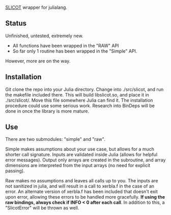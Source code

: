 [SLICOT](http://slicot.org/) wrapper for julialang.

Status
------
Unfinished, untested, extremely new. 

* All functions have been wrapped in the "RAW" API
* So far only 1 routine has been wrapped in the "Simple" API.

However, more are on the way. 

Installation
------------
Git clone the repo into your Julia directory. Change into ./src/slicot,
and run the makefile included there. This will build libslicot.so, and place
it in ./src/slicot/. Move this file somewhere Julia can find it. The 
installation procedure could use some serious work. Research into BinDeps 
will be done in once the library is more mature.

Use
---
There are two submodules: "simple" and "raw". 

Simple makes assumptions about your use case, but allows for a much 
shorter call signature. Inputs are validated inside Julia (allows for 
helpful error messages). Output only arrays are created in the subroutine,
and array dimensions are interpreted from the input arrays (no need for 
explicit passing).

Raw makes no assumptions and leaves all calls up to you. The inputs are
not sanitized in julia, and will result in a call to xerbla.f in the case
of an error. An alternate version of xerbla.f has been included that
doesn't exit upon error, allowing these errors to be handled more
gracefully. **If using the raw bindings, always check if INFO < 0 after
each call**. In addition to this, a "SlicotError" will be thrown as well.

